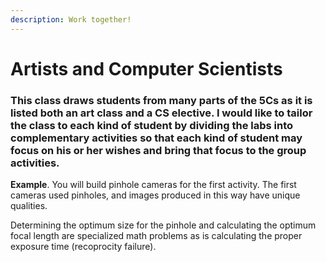 ```yaml
---
description: Work together!
---
```


# Artists and Computer Scientists

### This class draws students from many parts of the 5Cs as it is listed both an art class and a CS elective. I would like to tailor the class to each kind of student by dividing the labs into complementary activities so that each kind of student may focus on his or her wishes and bring that focus to the group activities. 

**Example**. You will build pinhole cameras for the first activity. The first cameras used pinholes, and images produced in this way have unique qualities. 

Determining the optimum size for the pinhole and calculating the optimum focal length are  specialized math problems as is calculating the proper exposure time \(recoprocity failure\). 



